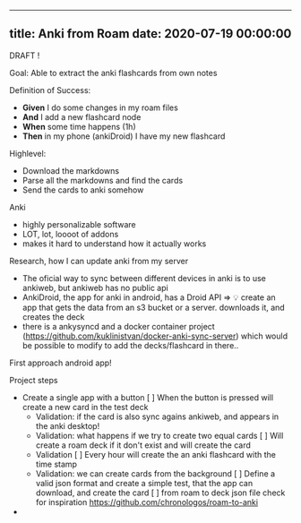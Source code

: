 
---
title: Anki from Roam
date: 2020-07-19 00:00:00
---


DRAFT !





Goal: Able to extract the anki  flashcards from own notes


Definition of Success:
  - **Given** I do some changes in my roam files
  - **And** I add a new flashcard node
  - **When** some time happens (1h)
  - **Then** in my phone (ankiDroid) I have my new flashcard


Highlevel:
  - Download the markdowns
  - Parse all the markdowns and find the cards
  - Send the cards to anki somehow


Anki
  - highly personalizable software
  - LOT, lot, loooot of addons
  - makes it hard to understand how it actually works


Research, how I can update anki from my server
  - The oficial way to sync between different devices in anki is to use ankiweb, but ankiweb has no public api
  - AnkiDroid, the app for anki in android, has a Droid API => 💡 create an app that gets the data from an s3 bucket or a server. downloads it, and creates the deck
  - there is a ankysyncd and a docker container project (https://github.com/kuklinistvan/docker-anki-sync-server) which would be possible to modify to add the decks/flashcard in there..


First approach android app!


Project steps
  - Create a single app with a button
  [ ] When the button is pressed will create a new card in the test deck
      - Validation: if the card is also sync agains ankiweb, and appears in the anki desktop!
      - Validation: what happens if we try to create two equal cards
  [ ] Will create a roam deck if it don't exist and will create the card
      - Validation 
  [ ]  Every hour will create the an anki flashcard with the time stamp
      - Validation: we can create cards from the background
  [ ] Define a valid json format  and create a simple test, that the app can download, and create the card
  [ ] from roam to deck json file check for inspiration https://github.com/chronologos/roam-to-anki
  - 
